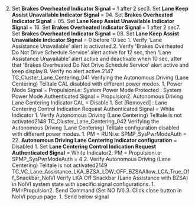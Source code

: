 2. Set **Brakes Overheated Indicator Signal** = 1 after 2 sec3. Set **Lane Keep Assist Unavailable Indicator Signal** = 04. Set **Brakes Overheated Indicator Signal** = 05. Set **Lane Keep Assist Unavailable Indicator Signal** = 16. Set **Brakes Overheated Indicator Signal** = 1 after 2 sec7. Set **Brakes Overheated Indicator Signal** = 08. Set **Lane Keep Assist Unavailable Indicator Signal** = 0 before 10 sec 1. Verify 'Lane Assistance Unavailable' alert is activated.2. Verify 'Brakes Overheated Do Not Drive Schedule Service' alert active for 12 sec, then 'Lane Assistance Unavailable' alert active and deactivate when 10 sec, after that 'Brakes Overheated Do Not Drive Schedule Service' alert active and keep display.8. Verify no alert active.2147 TC_Cluster_Lane_Centering_041 Verifying the Autonomous Driving (Lane Centering) Telltale CAL disabled with different power modes. 1. Power Mode Signal = Propulsioni.e: System Power Mode Protected : System Power Mode Authenticated Signal = Propulsion2. Autonomous Driving Lane Centering Indicator CAL = Disable 1. Set [Removed] : Lane Centering Control Indication Request Authenticated Signal = White Indicator 1. Verify Autonomous Driving (Lane Centering) Telltale is not activated2148 TC_Cluster_Lane_Centering_042 Verifying the Autonomous Driving (Lane Centering) Telltale configuration disabled with different power modes. 1. PM = RUNi.e: SPMP_SysPwrModeAuth = 22. **Autonomous Driving Lane Centering Indicator configuration** = Disabled 1. Set **Lane Centering Control Indication Request Authenticated Signal** = White Indicator2. PM = Propulsioni.e: SPMP_SysPwrModeAuth = 4 2. Verify Autonomous Driving (Lane Centering) Telltale is not activated2149 TC_VC_Lane_Assistance_LKA_BZSA_LDW_OFF_BZSAAllow_LCA_True_Off_Snackbar_NoIVI Verify LKA Off Snackbar (Lane Assistance with BZSA) in NoIVI system state with specific signal configurations. 1. PM=Propulsion2. Send Command (Set NO IVI).3. Click close button in NoIVI popup page. 1. Send below signal